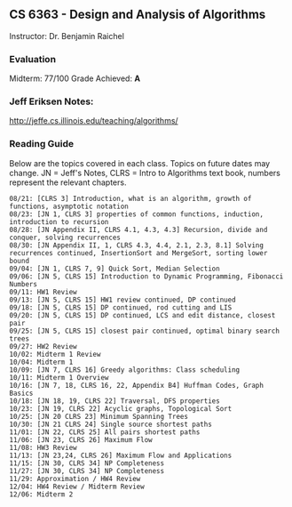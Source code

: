 ## CS 6363 - Design and Analysis of Algorithms

Instructor: Dr. Benjamin Raichel


### Evaluation
Midterm: 77/100
Grade Achieved: **A**


### Jeff Eriksen Notes:
http://jeffe.cs.illinois.edu/teaching/algorithms/

### Reading Guide
Below are the topics covered in each class. Topics on future dates may change.
JN = Jeff's Notes, CLRS = Intro to Algorithms text book, numbers represent the relevant chapters.

    08/21: [CLRS 3] Introduction, what is an algorithm, growth of functions, asymptotic notation
    08/23: [JN 1, CLRS 3] properties of common functions, induction, introduction to recursion
    08/28: [JN Appendix II, CLRS 4.1, 4.3, 4.3] Recursion, divide and conquer, solving recurrences
    08/30: [JN Appendix II, 1, CLRS 4.3, 4.4, 2.1, 2.3, 8.1] Solving recurrences continued, InsertionSort and MergeSort, sorting lower bound
    09/04: [JN 1, CLRS 7, 9] Quick Sort, Median Selection
    09/06: [JN 5, CLRS 15] Introduction to Dynamic Programming, Fibonacci Numbers
    09/11: HW1 Review
    09/13: [JN 5, CLRS 15] HW1 review continued, DP continued
    09/18: [JN 5, CLRS 15] DP continued, rod cutting and LIS
    09/20: [JN 5, CLRS 15] DP continued, LCS and edit distance, closest pair
    09/25: [JN 5, CLRS 15] closest pair continued, optimal binary search trees
    09/27: HW2 Review
    10/02: Midterm 1 Review
    10/04: Midterm 1
    10/09: [JN 7, CLRS 16] Greedy algorithms: Class scheduling
    10/11: Midterm 1 Overview
    10/16: [JN 7, 18, CLRS 16, 22, Appendix B4] Huffman Codes, Graph Basics
    10/18: [JN 18, 19, CLRS 22] Traversal, DFS properties
    10/23: [JN 19, CLRS 22] Acyclic graphs, Topological Sort
    10/25: [JN 20 CLRS 23] Minimum Spanning Trees
    10/30: [JN 21 CLRS 24] Single source shortest paths
    11/01: [JN 22, CLRS 25] All pairs shortest paths
    11/06: [JN 23, CLRS 26] Maximum Flow
    11/08: HW3 Review
    11/13: [JN 23,24, CLRS 26] Maximum Flow and Applications
    11/15: [JN 30, CLRS 34] NP Completeness
    11/27: [JN 30, CLRS 34] NP Completeness
    11/29: Approximation / HW4 Review
    12/04: HW4 Review / Midterm Review
    12/06: Midterm 2 
